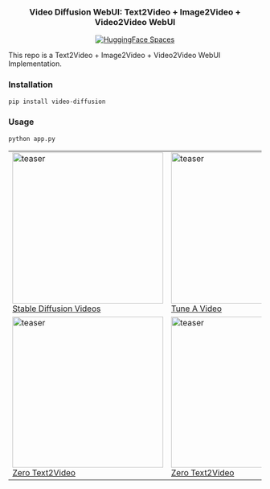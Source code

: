 <div align="center">
<h3>
    Video Diffusion WebUI: Text2Video + Image2Video + Video2Video WebUI
</h3>
<div>
    <a href="https://huggingface.co/spaces/ArtGAN/Video-Diffusion-WebUI"><img src="https://huggingface.co/datasets/huggingface/badges/raw/main/open-in-hf-spaces-sm.svg" alt="HuggingFace Spaces"></a>

</div>
</div>

This repo is a Text2Video + Image2Video + Video2Video WebUI Implementation.
### Installation
```bash
pip install video-diffusion
```
### Usage
```python
python app.py
```

<table>
  <tr>
    <td>
      <img width="300" alt="teaser" src="https://github.com/kadirnar/Video-Diffusion-WebUI/releases/download/v0.0.1/testv0.gif"><br>
      <a href="https://github.com/nateraw/stable-diffusion-videos">Stable Diffusion Videos</a>
    </td>
    <td>
      <img width="300" alt="teaser" src="https://github.com/kadirnar/Video-Diffusion-WebUI/releases/download/v0.0.1/testv1.gif"><br>
      <a href="https://github.com/showlab/Tune-A-Video">Tune A Video</a>
    </td>
    <td>
      <img width="300" alt="teaser" src="https://github.com/kadirnar/Video-Diffusion-WebUI/releases/download/v0.0.1/testv2.gif"><br>
      <a href="https://github.com/v8hid/infinite-zoom-stable-diffusion">Stable Diffusion Zoom Out and In</a>
    </td>
  </tr>
  <tr>
    <td>
      <img width="300" alt="teaser" src="https://github.com/kadirnar/Video-Diffusion-WebUI/releases/download/v0.0.1/testv4.gif"><br>
      <a href="https://github.com/Picsart-AI-Research/Text2Video-Zero">Zero Text2Video</a>
    </td>
    <td>
      <img width="300" alt="teaser" src="https://github.com/kadirnar/Video-Diffusion-WebUI/releases/download/v0.0.1/testv3.gif"><br>
      <a href="https://github.com/Picsart-AI-Research/Text2Video-Zero">Zero Text2Video</a>
    </td>
    <td>
    </td>
  </tr>
</table>
